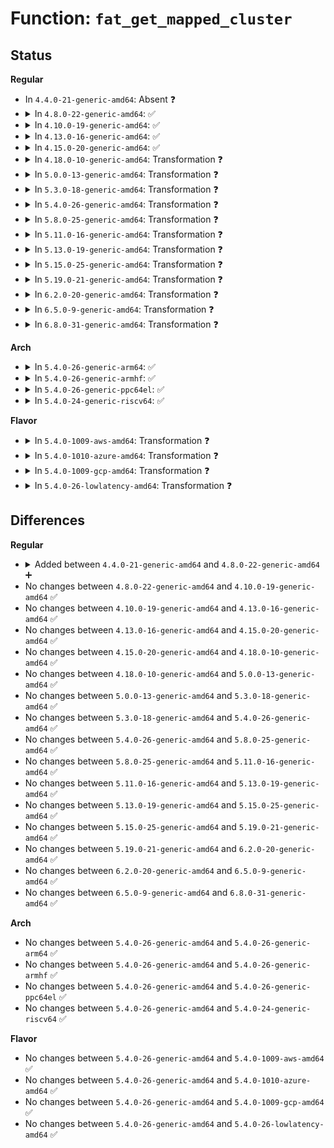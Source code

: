 # Function: <code>fat_get_mapped_cluster</code>

## Status
<b>Regular</b>
<ul>
<li>
In <code>4.4.0-21-generic-amd64</code>: Absent ❓
</li>
<li>
<details>
<summary>In <code>4.8.0-22-generic-amd64</code>: ✅</summary>

```c
int fat_get_mapped_cluster(struct inode * inode, sector_t sector, sector_t last_block, long unsigned int * mapped_blocks, sector_t * bmap)
```

```json
{
  "name": "fat_get_mapped_cluster",
  "collision_type": "Unique Global",
  "inline_type": "No",
  "funcs": [
    {
      "addr": 18446744071582159584,
      "name": "fat_get_mapped_cluster",
      "external": true,
      "loc": "fs/fat/cache.c:304",
      "file": "fs/fat/cache.c",
      "inline": "seen, unknown",
      "caller_inline": [],
      "caller_func": [
        "fs/fat/cache.c:fat_bmap"
      ]
    }
  ],
  "symbols": [
    {
      "addr": 18446744071582159584,
      "name": "fat_get_mapped_cluster",
      "section": ".text",
      "bind": "STB_GLOBAL",
      "size": 285
    }
  ]
}
```
</details>
</li>
<li>
<details>
<summary>In <code>4.10.0-19-generic-amd64</code>: ✅</summary>

```c
int fat_get_mapped_cluster(struct inode * inode, sector_t sector, sector_t last_block, long unsigned int * mapped_blocks, sector_t * bmap)
```

```json
{
  "name": "fat_get_mapped_cluster",
  "collision_type": "Unique Global",
  "inline_type": "No",
  "funcs": [
    {
      "addr": 18446744071582248992,
      "name": "fat_get_mapped_cluster",
      "external": true,
      "loc": "fs/fat/cache.c:304",
      "file": "fs/fat/cache.c",
      "inline": "seen, unknown",
      "caller_inline": [],
      "caller_func": [
        "fs/fat/cache.c:fat_bmap"
      ]
    }
  ],
  "symbols": [
    {
      "addr": 18446744071582248992,
      "name": "fat_get_mapped_cluster",
      "section": ".text",
      "bind": "STB_GLOBAL",
      "size": 285
    }
  ]
}
```
</details>
</li>
<li>
<details>
<summary>In <code>4.13.0-16-generic-amd64</code>: ✅</summary>

```c
int fat_get_mapped_cluster(struct inode * inode, sector_t sector, sector_t last_block, long unsigned int * mapped_blocks, sector_t * bmap)
```

```json
{
  "name": "fat_get_mapped_cluster",
  "collision_type": "Unique Global",
  "inline_type": "No",
  "funcs": [
    {
      "addr": 18446744071582333872,
      "name": "fat_get_mapped_cluster",
      "external": true,
      "loc": "fs/fat/cache.c:304",
      "file": "fs/fat/cache.c",
      "inline": "seen, unknown",
      "caller_inline": [],
      "caller_func": [
        "fs/fat/cache.c:fat_bmap"
      ]
    }
  ],
  "symbols": [
    {
      "addr": 18446744071582333872,
      "name": "fat_get_mapped_cluster",
      "section": ".text",
      "bind": "STB_GLOBAL",
      "size": 285
    }
  ]
}
```
</details>
</li>
<li>
<details>
<summary>In <code>4.15.0-20-generic-amd64</code>: ✅</summary>

```c
int fat_get_mapped_cluster(struct inode * inode, sector_t sector, sector_t last_block, long unsigned int * mapped_blocks, sector_t * bmap)
```

```json
{
  "name": "fat_get_mapped_cluster",
  "collision_type": "Unique Global",
  "inline_type": "No",
  "funcs": [
    {
      "addr": 18446744071582484432,
      "name": "fat_get_mapped_cluster",
      "external": true,
      "loc": "fs/fat/cache.c:305",
      "file": "fs/fat/cache.c",
      "inline": "seen, unknown",
      "caller_inline": [],
      "caller_func": [
        "fs/fat/cache.c:fat_bmap"
      ]
    }
  ],
  "symbols": [
    {
      "addr": 18446744071582484432,
      "name": "fat_get_mapped_cluster",
      "section": ".text",
      "bind": "STB_GLOBAL",
      "size": 285
    }
  ]
}
```
</details>
</li>
<li>
<details>
<summary>In <code>4.18.0-10-generic-amd64</code>: Transformation ❓</summary>

```c
int fat_get_mapped_cluster(struct inode * inode, sector_t sector, sector_t last_block, long unsigned int * mapped_blocks, sector_t * bmap)
```

```json
{
  "name": "fat_get_mapped_cluster",
  "collision_type": "Unique Global",
  "inline_type": "No",
  "funcs": [
    {
      "addr": 0,
      "name": "fat_get_mapped_cluster",
      "external": true,
      "loc": "fs/fat/cache.c:310",
      "file": "fs/fat/cache.c",
      "inline": "seen, unknown",
      "caller_inline": [],
      "caller_func": [
        "fs/fat/cache.c:fat_bmap"
      ]
    }
  ],
  "symbols": [
    {
      "addr": 18446744071582676126,
      "name": "fat_get_mapped_cluster.cold.13",
      "section": ".text",
      "bind": "STB_LOCAL",
      "size": 42
    },
    {
      "addr": 18446744071582675680,
      "name": "fat_get_mapped_cluster",
      "section": ".text",
      "bind": "STB_GLOBAL",
      "size": 250
    }
  ]
}
```
</details>
</li>
<li>
<details>
<summary>In <code>5.0.0-13-generic-amd64</code>: Transformation ❓</summary>

```c
int fat_get_mapped_cluster(struct inode * inode, sector_t sector, sector_t last_block, long unsigned int * mapped_blocks, sector_t * bmap)
```

```json
{
  "name": "fat_get_mapped_cluster",
  "collision_type": "Unique Global",
  "inline_type": "No",
  "funcs": [
    {
      "addr": 0,
      "name": "fat_get_mapped_cluster",
      "external": true,
      "loc": "fs/fat/cache.c:310",
      "file": "fs/fat/cache.c",
      "inline": "seen, unknown",
      "caller_inline": [],
      "caller_func": [
        "fs/fat/cache.c:fat_bmap"
      ]
    }
  ],
  "symbols": [
    {
      "addr": 18446744071582777998,
      "name": "fat_get_mapped_cluster.cold.14",
      "section": ".text",
      "bind": "STB_LOCAL",
      "size": 42
    },
    {
      "addr": 18446744071582777552,
      "name": "fat_get_mapped_cluster",
      "section": ".text",
      "bind": "STB_GLOBAL",
      "size": 250
    }
  ]
}
```
</details>
</li>
<li>
<details>
<summary>In <code>5.3.0-18-generic-amd64</code>: Transformation ❓</summary>

```c
int fat_get_mapped_cluster(struct inode * inode, sector_t sector, sector_t last_block, long unsigned int * mapped_blocks, sector_t * bmap)
```

```json
{
  "name": "fat_get_mapped_cluster",
  "collision_type": "Unique Global",
  "inline_type": "No",
  "funcs": [
    {
      "addr": 0,
      "name": "fat_get_mapped_cluster",
      "external": true,
      "loc": "fs/fat/cache.c:310",
      "file": "fs/fat/cache.c",
      "inline": "seen, unknown",
      "caller_inline": [],
      "caller_func": [
        "fs/fat/cache.c:fat_bmap"
      ]
    }
  ],
  "symbols": [
    {
      "addr": 18446744071582952091,
      "name": "fat_get_mapped_cluster.cold",
      "section": ".text",
      "bind": "STB_LOCAL",
      "size": 41
    },
    {
      "addr": 18446744071582951648,
      "name": "fat_get_mapped_cluster",
      "section": ".text",
      "bind": "STB_GLOBAL",
      "size": 254
    }
  ]
}
```
</details>
</li>
<li>
<details>
<summary>In <code>5.4.0-26-generic-amd64</code>: Transformation ❓</summary>

```c
int fat_get_mapped_cluster(struct inode * inode, sector_t sector, sector_t last_block, long unsigned int * mapped_blocks, sector_t * bmap)
```

```json
{
  "name": "fat_get_mapped_cluster",
  "collision_type": "Unique Global",
  "inline_type": "No",
  "funcs": [
    {
      "addr": 0,
      "name": "fat_get_mapped_cluster",
      "external": true,
      "loc": "fs/fat/cache.c:310",
      "file": "fs/fat/cache.c",
      "inline": "seen, unknown",
      "caller_inline": [],
      "caller_func": [
        "fs/fat/cache.c:fat_bmap"
      ]
    }
  ],
  "symbols": [
    {
      "addr": 18446744071583058747,
      "name": "fat_get_mapped_cluster.cold",
      "section": ".text",
      "bind": "STB_LOCAL",
      "size": 41
    },
    {
      "addr": 18446744071583058304,
      "name": "fat_get_mapped_cluster",
      "section": ".text",
      "bind": "STB_GLOBAL",
      "size": 254
    }
  ]
}
```
</details>
</li>
<li>
<details>
<summary>In <code>5.8.0-25-generic-amd64</code>: Transformation ❓</summary>

```c
int fat_get_mapped_cluster(struct inode * inode, sector_t sector, sector_t last_block, long unsigned int * mapped_blocks, sector_t * bmap)
```

```json
{
  "name": "fat_get_mapped_cluster",
  "collision_type": "Unique Global",
  "inline_type": "No",
  "funcs": [
    {
      "addr": 0,
      "name": "fat_get_mapped_cluster",
      "external": true,
      "loc": "fs/fat/cache.c:310",
      "file": "fs/fat/cache.c",
      "inline": "seen, unknown",
      "caller_inline": [],
      "caller_func": [
        "fs/fat/cache.c:fat_bmap"
      ]
    }
  ],
  "symbols": [
    {
      "addr": 18446744071583377870,
      "name": "fat_get_mapped_cluster.cold",
      "section": ".text",
      "bind": "STB_LOCAL",
      "size": 41
    },
    {
      "addr": 18446744071583377424,
      "name": "fat_get_mapped_cluster",
      "section": ".text",
      "bind": "STB_GLOBAL",
      "size": 252
    }
  ]
}
```
</details>
</li>
<li>
<details>
<summary>In <code>5.11.0-16-generic-amd64</code>: Transformation ❓</summary>

```c
int fat_get_mapped_cluster(struct inode * inode, sector_t sector, sector_t last_block, long unsigned int * mapped_blocks, sector_t * bmap)
```

```json
{
  "name": "fat_get_mapped_cluster",
  "collision_type": "Unique Global",
  "inline_type": "No",
  "funcs": [
    {
      "addr": 0,
      "name": "fat_get_mapped_cluster",
      "external": true,
      "loc": "fs/fat/cache.c:310",
      "file": "fs/fat/cache.c",
      "inline": "seen, unknown",
      "caller_inline": [],
      "caller_func": [
        "fs/fat/cache.c:fat_bmap"
      ]
    }
  ],
  "symbols": [
    {
      "addr": 18446744071591352159,
      "name": "fat_get_mapped_cluster.cold",
      "section": ".text",
      "bind": "STB_LOCAL",
      "size": 41
    },
    {
      "addr": 18446744071583493360,
      "name": "fat_get_mapped_cluster",
      "section": ".text",
      "bind": "STB_GLOBAL",
      "size": 252
    }
  ]
}
```
</details>
</li>
<li>
<details>
<summary>In <code>5.13.0-19-generic-amd64</code>: Transformation ❓</summary>

```c
int fat_get_mapped_cluster(struct inode * inode, sector_t sector, sector_t last_block, long unsigned int * mapped_blocks, sector_t * bmap)
```

```json
{
  "name": "fat_get_mapped_cluster",
  "collision_type": "Unique Global",
  "inline_type": "No",
  "funcs": [
    {
      "addr": 0,
      "name": "fat_get_mapped_cluster",
      "external": true,
      "loc": "fs/fat/cache.c:310",
      "file": "fs/fat/cache.c",
      "inline": "seen, unknown",
      "caller_inline": [],
      "caller_func": [
        "fs/fat/cache.c:fat_bmap"
      ]
    }
  ],
  "symbols": [
    {
      "addr": 18446744071591295074,
      "name": "fat_get_mapped_cluster.cold",
      "section": ".text",
      "bind": "STB_LOCAL",
      "size": 41
    },
    {
      "addr": 18446744071583515360,
      "name": "fat_get_mapped_cluster",
      "section": ".text",
      "bind": "STB_GLOBAL",
      "size": 280
    }
  ]
}
```
</details>
</li>
<li>
<details>
<summary>In <code>5.15.0-25-generic-amd64</code>: Transformation ❓</summary>

```c
int fat_get_mapped_cluster(struct inode * inode, sector_t sector, sector_t last_block, long unsigned int * mapped_blocks, sector_t * bmap)
```

```json
{
  "name": "fat_get_mapped_cluster",
  "collision_type": "Unique Global",
  "inline_type": "No",
  "funcs": [
    {
      "addr": 0,
      "name": "fat_get_mapped_cluster",
      "external": true,
      "loc": "fs/fat/cache.c:310",
      "file": "fs/fat/cache.c",
      "inline": "seen, unknown",
      "caller_inline": [],
      "caller_func": [
        "fs/fat/cache.c:fat_bmap"
      ]
    }
  ],
  "symbols": [
    {
      "addr": 18446744071592278059,
      "name": "fat_get_mapped_cluster.cold",
      "section": ".text",
      "bind": "STB_LOCAL",
      "size": 89
    },
    {
      "addr": 18446744071583870864,
      "name": "fat_get_mapped_cluster",
      "section": ".text",
      "bind": "STB_GLOBAL",
      "size": 286
    }
  ]
}
```
</details>
</li>
<li>
<details>
<summary>In <code>5.19.0-21-generic-amd64</code>: Transformation ❓</summary>

```c
int fat_get_mapped_cluster(struct inode * inode, sector_t sector, sector_t last_block, long unsigned int * mapped_blocks, sector_t * bmap)
```

```json
{
  "name": "fat_get_mapped_cluster",
  "collision_type": "Unique Global",
  "inline_type": "No",
  "funcs": [
    {
      "addr": 0,
      "name": "fat_get_mapped_cluster",
      "external": true,
      "loc": "fs/fat/cache.c:310",
      "file": "fs/fat/cache.c",
      "inline": "seen, unknown",
      "caller_inline": [],
      "caller_func": [
        "fs/fat/cache.c:fat_bmap"
      ]
    }
  ],
  "symbols": [
    {
      "addr": 18446744071594060291,
      "name": "fat_get_mapped_cluster.cold",
      "section": ".text",
      "bind": "STB_LOCAL",
      "size": 87
    },
    {
      "addr": 18446744071584444432,
      "name": "fat_get_mapped_cluster",
      "section": ".text",
      "bind": "STB_GLOBAL",
      "size": 306
    }
  ]
}
```
</details>
</li>
<li>
<details>
<summary>In <code>6.2.0-20-generic-amd64</code>: Transformation ❓</summary>

```c
int fat_get_mapped_cluster(struct inode * inode, sector_t sector, sector_t last_block, long unsigned int * mapped_blocks, sector_t * bmap)
```

```json
{
  "name": "fat_get_mapped_cluster",
  "collision_type": "Unique Global",
  "inline_type": "No",
  "funcs": [
    {
      "addr": 0,
      "name": "fat_get_mapped_cluster",
      "external": true,
      "loc": "fs/fat/cache.c:310",
      "file": "fs/fat/cache.c",
      "inline": "seen, unknown",
      "caller_inline": [],
      "caller_func": [
        "fs/fat/cache.c:fat_bmap"
      ]
    }
  ],
  "symbols": [
    {
      "addr": 18446744071596088542,
      "name": "fat_get_mapped_cluster.cold",
      "section": ".text",
      "bind": "STB_LOCAL",
      "size": 46
    },
    {
      "addr": 18446744071585106848,
      "name": "fat_get_mapped_cluster",
      "section": ".text",
      "bind": "STB_GLOBAL",
      "size": 343
    }
  ]
}
```
</details>
</li>
<li>
<details>
<summary>In <code>6.5.0-9-generic-amd64</code>: Transformation ❓</summary>

```c
int fat_get_mapped_cluster(struct inode * inode, sector_t sector, sector_t last_block, long unsigned int * mapped_blocks, sector_t * bmap)
```

```json
{
  "name": "fat_get_mapped_cluster",
  "collision_type": "Unique Global",
  "inline_type": "No",
  "funcs": [
    {
      "addr": 0,
      "name": "fat_get_mapped_cluster",
      "external": true,
      "loc": "fs/fat/cache.c:310",
      "file": "fs/fat/cache.c",
      "inline": "seen, unknown",
      "caller_inline": [],
      "caller_func": [
        "fs/fat/cache.c:fat_bmap"
      ]
    }
  ],
  "symbols": [
    {
      "addr": 18446744071596611955,
      "name": "fat_get_mapped_cluster.cold",
      "section": ".text",
      "bind": "STB_LOCAL",
      "size": 46
    },
    {
      "addr": 18446744071585336096,
      "name": "fat_get_mapped_cluster",
      "section": ".text",
      "bind": "STB_GLOBAL",
      "size": 343
    }
  ]
}
```
</details>
</li>
<li>
<details>
<summary>In <code>6.8.0-31-generic-amd64</code>: Transformation ❓</summary>

```c
int fat_get_mapped_cluster(struct inode * inode, sector_t sector, sector_t last_block, long unsigned int * mapped_blocks, sector_t * bmap)
```

```json
{
  "name": "fat_get_mapped_cluster",
  "collision_type": "Unique Global",
  "inline_type": "No",
  "funcs": [
    {
      "addr": 0,
      "name": "fat_get_mapped_cluster",
      "external": true,
      "loc": "fs/fat/cache.c:310",
      "file": "fs/fat/cache.c",
      "inline": "seen, unknown",
      "caller_inline": [],
      "caller_func": [
        "fs/fat/cache.c:fat_bmap"
      ]
    }
  ],
  "symbols": [
    {
      "addr": 18446744071597517909,
      "name": "fat_get_mapped_cluster.cold",
      "section": ".text",
      "bind": "STB_LOCAL",
      "size": 46
    },
    {
      "addr": 18446744071585570768,
      "name": "fat_get_mapped_cluster",
      "section": ".text",
      "bind": "STB_GLOBAL",
      "size": 343
    }
  ]
}
```
</details>
</li>
</ul>
<b>Arch</b>
<ul>
<li>
<details>
<summary>In <code>5.4.0-26-generic-arm64</code>: ✅</summary>

```c
int fat_get_mapped_cluster(struct inode * inode, sector_t sector, sector_t last_block, long unsigned int * mapped_blocks, sector_t * bmap)
```

```json
{
  "name": "fat_get_mapped_cluster",
  "collision_type": "Unique Global",
  "inline_type": "No",
  "funcs": [
    {
      "addr": 18446603336494757216,
      "name": "fat_get_mapped_cluster",
      "external": true,
      "loc": "fs/fat/cache.c:310",
      "file": "fs/fat/cache.c",
      "inline": "seen, unknown",
      "caller_inline": [],
      "caller_func": [
        "fs/fat/cache.c:fat_bmap"
      ]
    }
  ],
  "symbols": [
    {
      "addr": 18446603336494757216,
      "name": "fat_get_mapped_cluster",
      "section": ".text",
      "bind": "STB_GLOBAL",
      "size": 356
    }
  ]
}
```
</details>
</li>
<li>
<details>
<summary>In <code>5.4.0-26-generic-armhf</code>: ✅</summary>

```c
int fat_get_mapped_cluster(struct inode * inode, sector_t sector, sector_t last_block, long unsigned int * mapped_blocks, sector_t * bmap)
```

```json
{
  "name": "fat_get_mapped_cluster",
  "collision_type": "Unique Global",
  "inline_type": "No",
  "funcs": [
    {
      "addr": 3228182200,
      "name": "fat_get_mapped_cluster",
      "external": true,
      "loc": "fs/fat/cache.c:310",
      "file": "fs/fat/cache.c",
      "inline": "seen, unknown",
      "caller_inline": [],
      "caller_func": [
        "fs/fat/cache.c:fat_bmap"
      ]
    }
  ],
  "symbols": [
    {
      "addr": 3228182200,
      "name": "fat_get_mapped_cluster",
      "section": ".text",
      "bind": "STB_GLOBAL",
      "size": 432
    }
  ]
}
```
</details>
</li>
<li>
<details>
<summary>In <code>5.4.0-26-generic-ppc64el</code>: ✅</summary>

```c
int fat_get_mapped_cluster(struct inode * inode, sector_t sector, sector_t last_block, long unsigned int * mapped_blocks, sector_t * bmap)
```

```json
{
  "name": "fat_get_mapped_cluster",
  "collision_type": "Unique Global",
  "inline_type": "No",
  "funcs": [
    {
      "addr": 13835058055288588144,
      "name": "fat_get_mapped_cluster",
      "external": true,
      "loc": "fs/fat/cache.c:310",
      "file": "fs/fat/cache.c",
      "inline": "seen, unknown",
      "caller_inline": [],
      "caller_func": [
        "fs/fat/cache.c:fat_bmap"
      ]
    }
  ],
  "symbols": [
    {
      "addr": 13835058055288588144,
      "name": "fat_get_mapped_cluster",
      "section": ".text",
      "bind": "STB_GLOBAL",
      "size": 496
    }
  ]
}
```
</details>
</li>
<li>
<details>
<summary>In <code>5.4.0-24-generic-riscv64</code>: ✅</summary>

```c
int fat_get_mapped_cluster(struct inode * inode, sector_t sector, sector_t last_block, long unsigned int * mapped_blocks, sector_t * bmap)
```

```json
{
  "name": "fat_get_mapped_cluster",
  "collision_type": "Unique Global",
  "inline_type": "No",
  "funcs": [
    {
      "addr": 18446743936274099454,
      "name": "fat_get_mapped_cluster",
      "external": true,
      "loc": "fs/fat/cache.c:310",
      "file": "fs/fat/cache.c",
      "inline": "seen, unknown",
      "caller_inline": [],
      "caller_func": [
        "fs/fat/cache.c:fat_bmap"
      ]
    }
  ],
  "symbols": [
    {
      "addr": 18446743936274099454,
      "name": "fat_get_mapped_cluster",
      "section": ".text",
      "bind": "STB_GLOBAL",
      "size": 244
    }
  ]
}
```
</details>
</li>
</ul>
<b>Flavor</b>
<ul>
<li>
<details>
<summary>In <code>5.4.0-1009-aws-amd64</code>: Transformation ❓</summary>

```c
int fat_get_mapped_cluster(struct inode * inode, sector_t sector, sector_t last_block, long unsigned int * mapped_blocks, sector_t * bmap)
```

```json
{
  "name": "fat_get_mapped_cluster",
  "collision_type": "Unique Global",
  "inline_type": "No",
  "funcs": [
    {
      "addr": 0,
      "name": "fat_get_mapped_cluster",
      "external": true,
      "loc": "fs/fat/cache.c:310",
      "file": "fs/fat/cache.c",
      "inline": "seen, unknown",
      "caller_inline": [],
      "caller_func": [
        "fs/fat/cache.c:fat_bmap"
      ]
    }
  ],
  "symbols": [
    {
      "addr": 18446744071583027483,
      "name": "fat_get_mapped_cluster.cold",
      "section": ".text",
      "bind": "STB_LOCAL",
      "size": 41
    },
    {
      "addr": 18446744071583027040,
      "name": "fat_get_mapped_cluster",
      "section": ".text",
      "bind": "STB_GLOBAL",
      "size": 254
    }
  ]
}
```
</details>
</li>
<li>
<details>
<summary>In <code>5.4.0-1010-azure-amd64</code>: Transformation ❓</summary>

```c
int fat_get_mapped_cluster(struct inode * inode, sector_t sector, sector_t last_block, long unsigned int * mapped_blocks, sector_t * bmap)
```

```json
{
  "name": "fat_get_mapped_cluster",
  "collision_type": "Unique Global",
  "inline_type": "No",
  "funcs": [
    {
      "addr": 0,
      "name": "fat_get_mapped_cluster",
      "external": true,
      "loc": "fs/fat/cache.c:310",
      "file": "fs/fat/cache.c",
      "inline": "seen, unknown",
      "caller_inline": [],
      "caller_func": [
        "fs/fat/cache.c:fat_bmap"
      ]
    }
  ],
  "symbols": [
    {
      "addr": 18446744071582964635,
      "name": "fat_get_mapped_cluster.cold",
      "section": ".text",
      "bind": "STB_LOCAL",
      "size": 41
    },
    {
      "addr": 18446744071582964192,
      "name": "fat_get_mapped_cluster",
      "section": ".text",
      "bind": "STB_GLOBAL",
      "size": 254
    }
  ]
}
```
</details>
</li>
<li>
<details>
<summary>In <code>5.4.0-1009-gcp-amd64</code>: Transformation ❓</summary>

```c
int fat_get_mapped_cluster(struct inode * inode, sector_t sector, sector_t last_block, long unsigned int * mapped_blocks, sector_t * bmap)
```

```json
{
  "name": "fat_get_mapped_cluster",
  "collision_type": "Unique Global",
  "inline_type": "No",
  "funcs": [
    {
      "addr": 0,
      "name": "fat_get_mapped_cluster",
      "external": true,
      "loc": "fs/fat/cache.c:310",
      "file": "fs/fat/cache.c",
      "inline": "seen, unknown",
      "caller_inline": [],
      "caller_func": [
        "fs/fat/cache.c:fat_bmap"
      ]
    }
  ],
  "symbols": [
    {
      "addr": 18446744071583016091,
      "name": "fat_get_mapped_cluster.cold",
      "section": ".text",
      "bind": "STB_LOCAL",
      "size": 41
    },
    {
      "addr": 18446744071583015648,
      "name": "fat_get_mapped_cluster",
      "section": ".text",
      "bind": "STB_GLOBAL",
      "size": 254
    }
  ]
}
```
</details>
</li>
<li>
<details>
<summary>In <code>5.4.0-26-lowlatency-amd64</code>: Transformation ❓</summary>

```c
int fat_get_mapped_cluster(struct inode * inode, sector_t sector, sector_t last_block, long unsigned int * mapped_blocks, sector_t * bmap)
```

```json
{
  "name": "fat_get_mapped_cluster",
  "collision_type": "Unique Global",
  "inline_type": "No",
  "funcs": [
    {
      "addr": 0,
      "name": "fat_get_mapped_cluster",
      "external": true,
      "loc": "fs/fat/cache.c:310",
      "file": "fs/fat/cache.c",
      "inline": "seen, unknown",
      "caller_inline": [],
      "caller_func": [
        "fs/fat/cache.c:fat_bmap"
      ]
    }
  ],
  "symbols": [
    {
      "addr": 18446744071583105275,
      "name": "fat_get_mapped_cluster.cold",
      "section": ".text",
      "bind": "STB_LOCAL",
      "size": 41
    },
    {
      "addr": 18446744071583104832,
      "name": "fat_get_mapped_cluster",
      "section": ".text",
      "bind": "STB_GLOBAL",
      "size": 254
    }
  ]
}
```
</details>
</li>
</ul>

## Differences
<b>Regular</b>
<ul>
<li>
<details>
<summary>Added between <code>4.4.0-21-generic-amd64</code> and <code>4.8.0-22-generic-amd64</code> ➕</summary>

```c
int fat_get_mapped_cluster(struct inode * inode, sector_t sector, sector_t last_block, long unsigned int * mapped_blocks, sector_t * bmap)
```
</details>
</li>
<li>
No changes between <code>4.8.0-22-generic-amd64</code> and <code>4.10.0-19-generic-amd64</code> ✅
</li>
<li>
No changes between <code>4.10.0-19-generic-amd64</code> and <code>4.13.0-16-generic-amd64</code> ✅
</li>
<li>
No changes between <code>4.13.0-16-generic-amd64</code> and <code>4.15.0-20-generic-amd64</code> ✅
</li>
<li>
No changes between <code>4.15.0-20-generic-amd64</code> and <code>4.18.0-10-generic-amd64</code> ✅
</li>
<li>
No changes between <code>4.18.0-10-generic-amd64</code> and <code>5.0.0-13-generic-amd64</code> ✅
</li>
<li>
No changes between <code>5.0.0-13-generic-amd64</code> and <code>5.3.0-18-generic-amd64</code> ✅
</li>
<li>
No changes between <code>5.3.0-18-generic-amd64</code> and <code>5.4.0-26-generic-amd64</code> ✅
</li>
<li>
No changes between <code>5.4.0-26-generic-amd64</code> and <code>5.8.0-25-generic-amd64</code> ✅
</li>
<li>
No changes between <code>5.8.0-25-generic-amd64</code> and <code>5.11.0-16-generic-amd64</code> ✅
</li>
<li>
No changes between <code>5.11.0-16-generic-amd64</code> and <code>5.13.0-19-generic-amd64</code> ✅
</li>
<li>
No changes between <code>5.13.0-19-generic-amd64</code> and <code>5.15.0-25-generic-amd64</code> ✅
</li>
<li>
No changes between <code>5.15.0-25-generic-amd64</code> and <code>5.19.0-21-generic-amd64</code> ✅
</li>
<li>
No changes between <code>5.19.0-21-generic-amd64</code> and <code>6.2.0-20-generic-amd64</code> ✅
</li>
<li>
No changes between <code>6.2.0-20-generic-amd64</code> and <code>6.5.0-9-generic-amd64</code> ✅
</li>
<li>
No changes between <code>6.5.0-9-generic-amd64</code> and <code>6.8.0-31-generic-amd64</code> ✅
</li>
</ul>
<b>Arch</b>
<ul>
<li>
No changes between <code>5.4.0-26-generic-amd64</code> and <code>5.4.0-26-generic-arm64</code> ✅
</li>
<li>
No changes between <code>5.4.0-26-generic-amd64</code> and <code>5.4.0-26-generic-armhf</code> ✅
</li>
<li>
No changes between <code>5.4.0-26-generic-amd64</code> and <code>5.4.0-26-generic-ppc64el</code> ✅
</li>
<li>
No changes between <code>5.4.0-26-generic-amd64</code> and <code>5.4.0-24-generic-riscv64</code> ✅
</li>
</ul>
<b>Flavor</b>
<ul>
<li>
No changes between <code>5.4.0-26-generic-amd64</code> and <code>5.4.0-1009-aws-amd64</code> ✅
</li>
<li>
No changes between <code>5.4.0-26-generic-amd64</code> and <code>5.4.0-1010-azure-amd64</code> ✅
</li>
<li>
No changes between <code>5.4.0-26-generic-amd64</code> and <code>5.4.0-1009-gcp-amd64</code> ✅
</li>
<li>
No changes between <code>5.4.0-26-generic-amd64</code> and <code>5.4.0-26-lowlatency-amd64</code> ✅
</li>
</ul>
